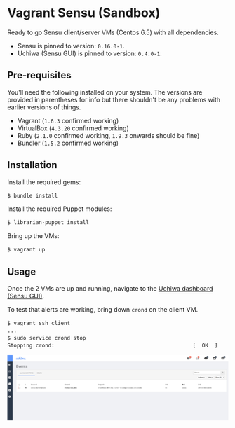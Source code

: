 # Vagrant Sensu (Sandbox)

Ready to go Sensu client/server VMs (Centos 6.5) with all dependencies.

- Sensu is pinned to version: `0.16.0-1`.
- Uchiwa (Sensu GUI) is pinned to version: `0.4.0-1`.

## Pre-requisites

You'll need the following installed on your system. The versions are provided in parentheses for info but there shouldn't be any problems with earlier versions of things.

- Vagrant (`1.6.3` confirmed working)
- VirtualBox (`4.3.20` confirmed working)
- Ruby (`2.1.0` confirmed working, `1.9.3` onwards should be fine)
- Bundler (`1.5.2` confirmed working)

## Installation

Install the required gems:

```bash
$ bundle install
```

Install the required Puppet modules:

```bash
$ librarian-puppet install
```

Bring up the VMs:

```bash
$ vagrant up
```

## Usage

Once the 2 VMs are up and running, navigate to the [Uchiwa dashboard (Sensu GUI)](http://33.33.33.90:3000/).

To test that alerts are working, bring down `crond` on the client VM.

```bash
$ vagrant ssh client
...
$ sudo service crond stop
Stopping crond:                                            [  OK  ]
```

![Sensu Dashboard](dashboard.png)
